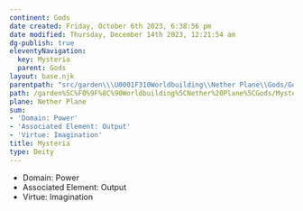 ```yaml
---
continent: Gods
date created: Friday, October 6th 2023, 6:38:56 pm
date modified: Thursday, December 14th 2023, 12:21:54 am
dg-publish: true
eleventyNavigation:
  key: Mysteria
  parent: Gods
layout: base.njk
parentpath: "src/garden\\\U0001F310Worldbuilding\\Nether Plane\\Gods/Gods.md"
path: /garden%5C%F0%9F%8C%90Worldbuilding%5CNether%20Plane%5CGods/Mysteria/
plane: Nether Plane
sum:
- 'Domain: Power'
- 'Associated Element: Output'
- 'Virtue: Imagination'
title: Mysteria
type: Deity
---
```


- Domain: Power
- Associated Element: Output
- Virtue: Imagination